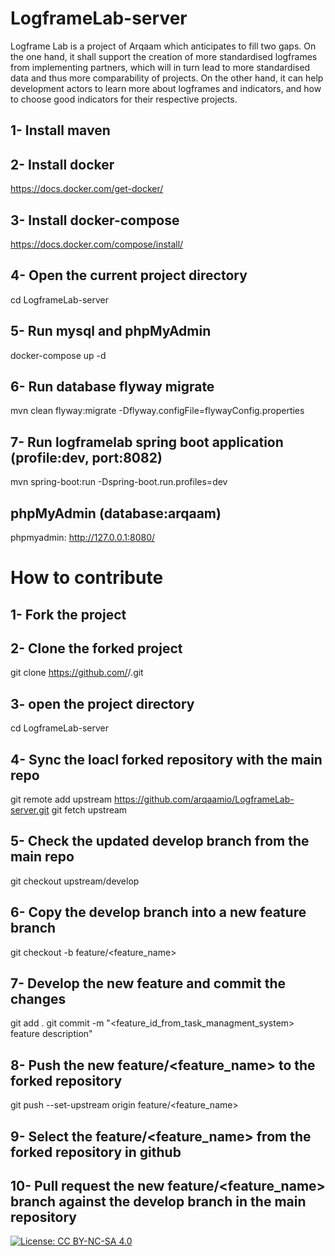 # LogframeLab-server

Logframe Lab is a project of Arqaam which anticipates to fill two gaps. On the one hand, it shall support the creation of more standardised logframes from implementing partners, which will in turn lead to more standardised data and thus more comparability of projects. On the other hand, it can help development actors to learn more about logframes and indicators, and how to choose good indicators for their respective projects.


## 1- Install maven

## 2- Install docker
https://docs.docker.com/get-docker/

## 3- Install docker-compose
https://docs.docker.com/compose/install/

## 4- Open the current project directory
cd LogframeLab-server

## 5- Run mysql and phpMyAdmin
docker-compose up -d

## 6- Run database flyway migrate 
mvn clean flyway:migrate -Dflyway.configFile=flywayConfig.properties

## 7- Run logframelab spring boot application (profile:dev, port:8082)
mvn spring-boot:run -Dspring-boot.run.profiles=dev

## phpMyAdmin (database:arqaam)
phpmyadmin: http://127.0.0.1:8080/

# How to contribute

## 1- Fork the project

## 2- Clone the forked project
git clone https://github.com/<username>/<repository>.git

## 3- open the project directory
cd LogframeLab-server

## 4- Sync the loacl forked repository with the main repo 
git remote add upstream https://github.com/arqaamio/LogframeLab-server.git
git fetch upstream

## 5- Check the updated develop branch from the main repo
git checkout upstream/develop

## 6- Copy the develop branch into a new feature branch
git checkout -b feature/<feature_name>

## 7- Develop the new feature and commit the changes
git add .
git commit -m "<feature_id_from_task_managment_system> feature description"

## 8- Push the new feature/<feature_name> to the forked repository
git push --set-upstream origin feature/<feature_name>

## 9- Select the feature/<feature_name> from the forked repository in github

## 10- Pull request the new feature/<feature_name> branch against the develop branch in the main repository 


[![License: CC BY-NC-SA 4.0](https://licensebuttons.net/l/by-nc-sa/4.0/80x15.png)](https://creativecommons.org/licenses/by-nc-sa/4.0/)
